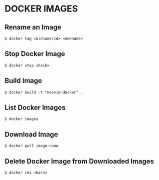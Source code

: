 # DOCKER IMAGES

## Rename an Image
`$ docker tag <oldname/id> <newname>`

## Stop Docker Image <hash>
`$ docker stop <hash>`

## Build Image
`$ docker build -t "neovim-docker" .`

## List Docker Images
`$ docker images`

## Download Image
`$ docker pull image-name`

## Delete Docker Image <hash> from Downloaded Images
`$ docker rmi <hash>`
